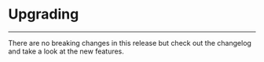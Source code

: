 # Upgrading

--------------------------------------------------------

There are no breaking changes in this release but check out the changelog and take a look at the new features.
